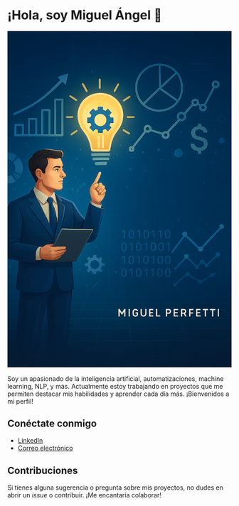 # ¡Hola, soy Miguel Ángel 👋
![Portada](https://github.com/PERFETTI00/PERFETTI00/raw/main/20250712_2204_Professional%20Portfolio%20Design_remix_01k003nyb0een945kbk1658sqe.png)


Soy un apasionado de la inteligencia artificial, automatizaciones, machine learning, NLP, y más. Actualmente estoy trabajando en proyectos que me permiten destacar mis habilidades y aprender cada día más. ¡Bienvenidos a mi perfil!



## Conéctate conmigo
- [LinkedIn](tu_linkedin)
- [Correo electrónico](mailto:tu_email)

## Contribuciones
Si tienes alguna sugerencia o pregunta sobre mis proyectos, no dudes en abrir un _issue_ o contribuir. ¡Me encantaría colaborar!
